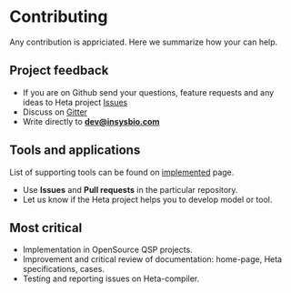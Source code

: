 # Contributing

Any contribution is appriciated. Here we summarize how your can help.

## Project feedback

- If you are on Github send your questions, feature requests and any ideas to Heta project [Issues](https://github.com/hetalang/hetalang.github.io/issues/)
- Discuss on [Gitter](https://gitter.im/hetalang/community?source=orgpage)
- Write directly to **dev@insysbio.com**

## Tools and applications

List of supporting tools can be found on [implemented](implemented) page.

- Use **Issues** and **Pull requests** in the particular repository.
- Let us know if the Heta project helps you to develop model or tool.

## Most critical

- Implementation in OpenSource QSP projects.
- Improvement and critical review of documentation: home-page, Heta specifications, cases.
- Testing and reporting issues on Heta-compiler.
